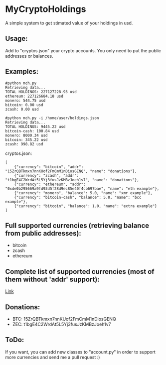 # MyCryptoHoldings

A simple system to get stimated value of your holdings in usd.

## Usage:

Add to "cryptos.json" your crypto accounts. You only need to put the public addresses or balances.

## Examples:

```
#python mch.py
Retrieving data...
TOTAL HOLDINGS: 227127228.93 usd
ethereum: 227126684.18 usd
monero: 544.75 usd
bitcoin: 0.00 usd
zcash: 0.00 usd
```

```
#python mch.py -i /home/user/holdings.json
Retrieving data...
TOTAL HOLDINGS: 9445.22 usd
bitcoin-cash: 100.84 usd
monero: 8000.34 usd
bitcoin: 345.22 usd
zcash: 998.82 usd
```

cryptos.json:
```
[
    {"currency": "bitcoin", "addr": "15ZrQBTkmxn7nnKUof2FmCmM1nDiosGENQ", "name": "donations"},
    {"currency": "zcash", "addr": "t1bgE4C2WrdAt5L5Yj3fusJzKMBzJoeh1v7", "name": "donations"},
    {"currency": "ethereum", "addr": "0xde0b295669a9fd93d5f28d9ec85e40f4cb697bae", "name": "eth example"},
    {"currency": "monero", "balance": 5.0, "name": "xmr example"},
    {"currency": "bitcoin-cash", "balance": 5.0, "name": "bcc example"},
    {"currency": "bitcoin", "balance": 1.0, "name": "extra example"}
]
```

## Full supported currencies (retrieving balance from public addresses):

* bitcoin
* zcash
* ethereum

## Complete list of supported currencies (most of them without 'addr' support):

[Link](supported_currencies.md)

## Donations:

* BTC: 15ZrQBTkmxn7nnKUof2FmCmM1nDiosGENQ
* ZEC: t1bgE4C2WrdAt5L5Yj3fusJzKMBzJoeh1v7

## ToDo:

If you want, you can add new classes to "account.py" in order to support more currencies and send me a pull request :)

